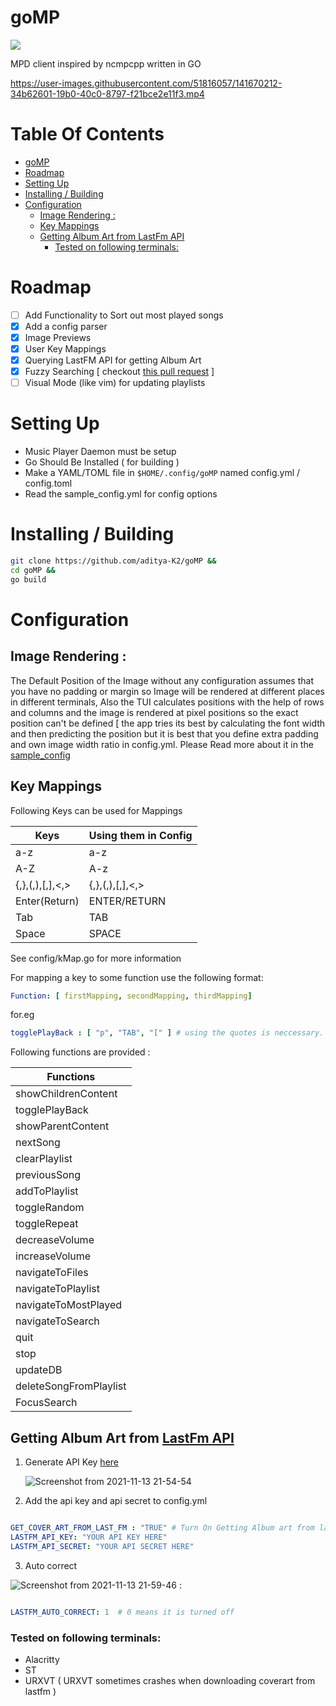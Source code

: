 # goMP

![](https://img.shields.io/badge/status-alpha-red)

 MPD client inspired by ncmpcpp written in GO


https://user-images.githubusercontent.com/51816057/141670212-34b62601-19b0-40c0-8797-f21bce2e11f3.mp4


# Table Of Contents

- [goMP](#gomp)
- [Roadmap](#roadmap)
- [Setting Up](#setting-up)
- [Installing / Building](#installing--building)
- [Configuration](#configuration)
  - [Image Rendering :](#image-rendering-)
  - [Key Mappings](#key-mappings)
  - [Getting Album Art from LastFm API](#getting-album-art-from-lastfm-api)
    - [Tested on following terminals:](#tested-on-following-terminals)

# Roadmap


- [ ] Add Functionality to Sort out most played songs
- [x] Add a config parser
- [x] Image Previews
- [x] User Key Mappings
- [x] Querying LastFM API for getting Album Art
- [x] Fuzzy Searching [ checkout [this pull request](https://github.com/aditya-K2/goMP/pull/8) ]
- [ ] Visual Mode (like vim) for updating playlists

# Setting Up

- Music Player Daemon must be setup
- Go Should Be Installed ( for building )
- Make a YAML/TOML file in ``$HOME/.config/goMP`` named config.yml / config.toml
- Read the sample_config.yml for config options

# Installing / Building

```bash
git clone https://github.com/aditya-K2/goMP &&
cd goMP &&
go build
```

# Configuration

## Image Rendering :

The Default Position of the Image without any configuration assumes that you have no padding or margin so Image will
be rendered at different places in different terminals, Also the TUI calculates positions with the help of rows and columns
and the image is rendered at pixel positions so the exact position can't be defined [ the app tries its best by calculating
the font width and then predicting the position but it is best that you define extra padding and own image width ratio
in config.yml. Please Read more about it in the [sample_config](https://github.com/aditya-K2/goMP/blob/master/sample_config.yml)

## Key Mappings

Following Keys can be used for Mappings

| Keys            | Using them in Config  |
|-----------------|-----------------------|
| a-z             | a-z                   |
| A-Z             | A-z                   |
| {,},(,),[,],<,> | {,},(,),[,],<,>       |
| Enter(Return)   | ENTER/RETURN          |
| Tab             | TAB                   |
| Space           | SPACE                 |

See config/kMap.go for more information

For mapping a key to some function use the following format:


```yml
Function: [ firstMapping, secondMapping, thirdMapping]
```
for.eg


```yml
togglePlayBack : [ "p", "TAB", "[" ] # using the quotes is neccessary.
```

Following functions are provided :

|          Functions                 |
|------------------------------------|
|     showChildrenContent            |
|     togglePlayBack                 |
|     showParentContent              |
|     nextSong                       |
|     clearPlaylist                  |
|     previousSong                   |
|     addToPlaylist                  |
|     toggleRandom                   |
|     toggleRepeat                   |
|     decreaseVolume                 |
|     increaseVolume                 |
|     navigateToFiles                |
|     navigateToPlaylist             |
|     navigateToMostPlayed           |
|     navigateToSearch               |
|     quit                           |
|     stop                           |
|     updateDB                       |
|     deleteSongFromPlaylist         |
|     FocusSearch                    |

## Getting Album Art from [LastFm API](https://www.last.fm/api)

1. Generate API Key [here](https://www.last.fm/login?next=%2Fapi%2Faccount%2Fcreate%3F_pjax%3D%2523content)

   ![Screenshot from 2021-11-13 21-54-54](https://user-images.githubusercontent.com/51816057/141651276-f76a5c7f-65fe-4a1a-b130-18cdf67dd471.png)

2. Add the api key and api secret to config.yml

```yml

GET_COVER_ART_FROM_LAST_FM : "TRUE" # Turn On Getting Album art from lastfm api
LASTFM_API_KEY: "YOUR API KEY HERE"
LASTFM_API_SECRET: "YOUR API SECRET HERE"
```
3. Auto correct

![Screenshot from 2021-11-13 21-59-46](https://user-images.githubusercontent.com/51816057/141651414-1586577a-cab2-48e2-a24b-1053f8634fbe.png)
:

```yml

LASTFM_AUTO_CORRECT: 1  # 0 means it is turned off

```

### Tested on following terminals:

- Alacritty
- ST
- URXVT ( URXVT sometimes crashes when downloading coverart from lastfm )
